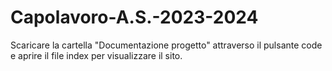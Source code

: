 # Capolavoro-A.S.-2023-2024
Scaricare la cartella "Documentazione progetto" attraverso il pulsante code e aprire il file index per visualizzare il sito.
